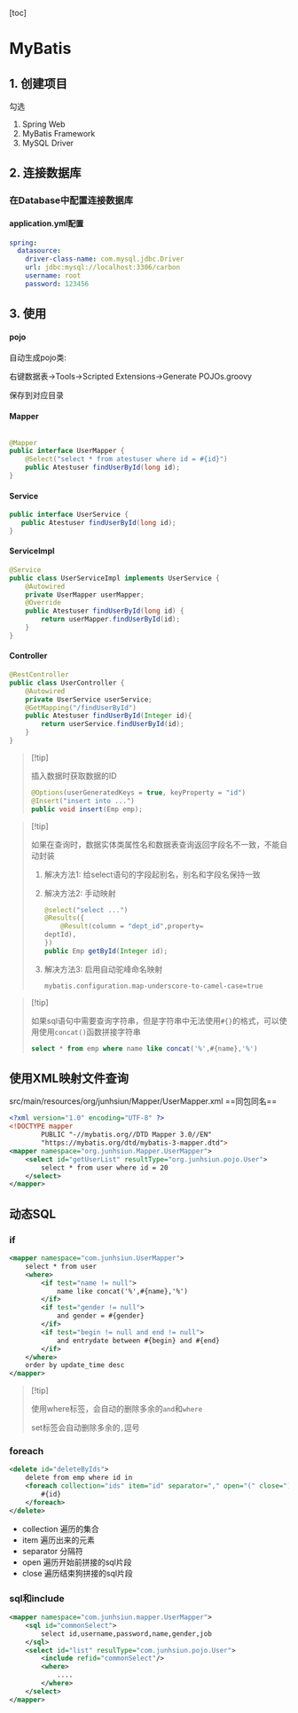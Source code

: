 [toc]

# MyBatis

## 1. 创建项目

勾选

1.   Spring Web
2.   MyBatis Framework
3.   MySQL Driver

## 2. 连接数据库

### 在Database中配置连接数据库

#### application.yml配置

~~~ yaml
spring:
  datasource:
    driver-class-name: com.mysql.jdbc.Driver
    url: jdbc:mysql://localhost:3306/carbon
    username: root
    password: 123456
~~~

## 3. 使用

#### pojo

自动生成pojo类: 

右键数据表->Tools->Scripted Extensions->Generate POJOs.groovy

保存到对应目录

#### Mapper

~~~ java

@Mapper
public interface UserMapper {
    @Select("select * from atestuser where id = #{id}")
    public Atestuser findUserById(long id);
}
~~~

#### Service

~~~ java
public interface UserService {
   public Atestuser findUserById(long id);
}
~~~

#### ServiceImpl

~~~ java
@Service
public class UserServiceImpl implements UserService {
    @Autowired
    private UserMapper userMapper;
    @Override
    public Atestuser findUserById(long id) {
        return userMapper.findUserById(id);
    }
}
~~~

#### Controller

~~~ java
@RestController
public class UserController {
    @Autowired
    private UserService userService;
    @GetMapping("/findUserById")
    public Atestuser findUserById(Integer id){
        return userService.findUserById(id);
    }
}
~~~

>   [!tip]
>
>   插入数据时获取数据的ID
>
>   ~~~ java
>   @Options(userGeneratedKeys = true, keyProperty = "id")
>   @Insert("insert into ...")
>   public void insert(Emp emp);
>   ~~~

>   [!tip]
>
>   如果在查询时，数据实体类属性名和数据表查询返回字段名不一致，不能自动封装
>
>   1.   解决方法1: 给select语句的字段起别名，别名和字段名保持一致
>
>   2.   解决方法2: 手动映射 
>
>        ~~~ java
>        @select("select ...")
>        @Results({
>            @Result(column = "dept_id",property=
>        deptId),
>        })
>        public Emp getById(Integer id);
>        ~~~
>
>   3.   解决方法3: 启用自动驼峰命名映射
>
>        ~~~
>        mybatis.configuration.map-underscore-to-camel-case=true
>        ~~~

>   [!tip]
>
>   如果sql语句中需要查询字符串，但是字符串中无法使用`#{}`的格式，可以使用使用`concat()`函数拼接字符串
>
>   ~~~ sql
>   select * from emp where name like concat('%',#{name},'%')
>   ~~~

## 使用XML映射文件查询

src/main/resources/org/junhsiun/Mapper/UserMapper.xml  ==同包同名==

~~~ xml
<?xml version="1.0" encoding="UTF-8" ?>
<!DOCTYPE mapper
        PUBLIC "-//mybatis.org//DTD Mapper 3.0//EN"
        "https://mybatis.org/dtd/mybatis-3-mapper.dtd">
<mapper namespace="org.junhsiun.Mapper.UserMapper">
    <select id="getUserList" resultType="org.junhsiun.pojo.User">
        select * from user where id = 20
    </select>
</mapper>
~~~

## 动态SQL

### if

~~~ xml
<mapper namespace="com.junhsiun.UserMapper">
	select * from user
    <where>
    	<if test="name != null">
        	name like concat('%',#{name},'%')
        </if>
        <if test="gender != null">
        	and gender = #{gender}
        </if>
        <if test="begin != null and end != null">
    		and entrydate between #{begin} and #{end}    
        </if>
    </where>
    order by update_time desc
</mapper>
~~~

>   [!tip]
>
>   使用where标签，会自动的删除多余的`and`和`where`
>
>   set标签会自动删除多余的`,`逗号

### foreach

~~~ xml
<delete id="deleteByIds">
	delete from emp where id in
    <foreach collection="ids" item="id" separator="," open="(" close=")">
    	#{id}
    </foreach>
</delete>
~~~

*   collection 遍历的集合
*   item 遍历出来的元素
*   separator 分隔符
*   open 遍历开始前拼接的sql片段
*   close 遍历结束狗拼接的sql片段

### sql和include

~~~ xml
<mapper namespace="com.junhsiun.mapper.UserMapper">
	<sql id="commonSelect">
    	select id,username,password,name,gender,job
    </sql>
    <select id="list" resulType="com.junhsiun.pojo.User">
    	<include refid="commonSelect"/>
        <where>
        	....
        </where>
    </select>
</mapper>
~~~

